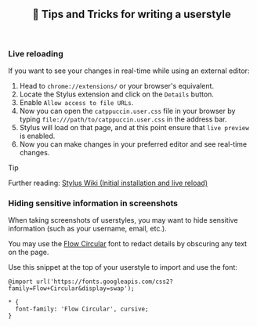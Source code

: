 <p align="center">
  <h2 align="center">📖 Tips and Tricks for writing a userstyle</h2>
</p>

&nbsp;

### Live reloading

If you want to see your changes in real-time while using an external editor:

1. Head to `chrome://extensions/` or your browser's equivalent.
2. Locate the Stylus extension and click on the `Details` button.
3. Enable `Allow access to file URLs`.
4. Now you can open the `catppuccin.user.css` file in your browser by typing `file:///path/to/catppuccin.user.css` in the address bar.
5. Stylus will load on that page, and at this point ensure that `live preview` is enabled.
6. Now you can make changes in your preferred editor and see real-time changes.

> [!TIP]
> Further reading: [Stylus Wiki (Initial installation and live reload)](https://github.com/openstyles/stylus/wiki/Writing-UserCSS#initial-installation-and-live-reload)

### Hiding sensitive information in screenshots

When taking screenshots of userstyles, you may want to hide sensitive information (such as your username, email, etc.).

You may use the [Flow Circular](https://fonts.google.com/specimen/Flow+Circular) font to redact details by obscuring any text on the page.

Use this snippet at the top of your userstyle to import and use the font:

```less
@import url('https://fonts.googleapis.com/css2?family=Flow+Circular&display=swap');

* {
  font-family: 'Flow Circular', cursive;
}
```
